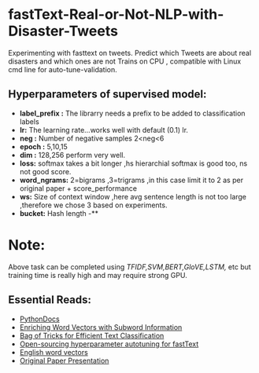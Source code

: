 # fastText-Real-or-Not-NLP-with-Disaster-Tweets

 Experimenting with fasttext on tweets.
 Predict which Tweets are about real disasters and which ones are not
 Trains on CPU , compatible with Linux cmd line for auto-tune-validation.
 


## Hyperparameters of supervised model:
- **label_prefix :** The librarry needs a prefix to be added to classification labels
- **lr:** The learning rate...works well with default (0.1) lr.
- **neg :** Number of negative samples 2<neg<6
- **epoch :** 5,10,15 
- **dim :** 128,256 perform very well.
- **loss:** softmax takes a bit longer ,hs hierarchial softmax is good too, ns not good score.
- **word_ngrams:** 2=bigrams ,3=trigrams ,in this case limit it to 2 as per original paper + score_performance
- **ws:** Size of context window ,here avg sentence length is not too large ,therefore we chose 3 based on experiments.
- **bucket:** Hash length
-**


 # Note:
 Above task can be completed using *TFIDF,SVM,BERT,GloVE,LSTM,* etc but training time is really high and may require strong GPU.
 ## Essential Reads:
- [PythonDocs](https://fasttext.cc/docs/en/python-module.html)
- [Enriching Word Vectors with Subword Information](https://arxiv.org/abs/1607.04606)
- [Bag of Tricks for Efficient Text Classification](https://arxiv.org/abs/1607.01759)
- [Open-sourcing hyperparameter autotuning for fastText](https://ai.facebook.com/blog/fasttext-blog-post-open-source-in-brief/)
- [English word vectors](https://fasttext.cc/docs/en/english-vectors.html)
- [Original Paper Presentation](https://www.youtube.com/watch?v=tGQKjJQt7oQ&feature=share&fbclid=IwAR2KT5UL70PhcH7pqHkmUWkQWUGvN888JmiWr_ztbMxOHQIwM7YjjjzJ6Fg)
